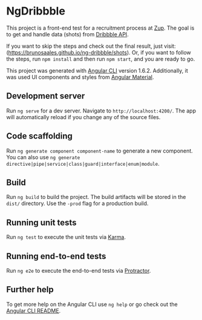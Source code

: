 # NgDribbble

This project is a front-end test for a recruitment process at [Zup](http://www.zup.com.br/). The goal is to get and handle data (shots) from [Dribbble API](http://developer.dribbble.com/).

If you want to skip the steps and check out the final result, just visit: (https://brunosaales.github.io/ng-dribbble/shots).
Or, if you want to follow the steps, run `npm install` and then run `npm start`, and you are ready to go.

This project was generated with [Angular CLI](https://github.com/angular/angular-cli) version 1.6.2.
Additionally, it was used UI components and styles from [Angular Material](https://material.angular.io/).

## Development server

Run `ng serve` for a dev server. Navigate to `http://localhost:4200/`. The app will automatically reload if you change any of the source files.

## Code scaffolding

Run `ng generate component component-name` to generate a new component. You can also use `ng generate directive|pipe|service|class|guard|interface|enum|module`.

## Build

Run `ng build` to build the project. The build artifacts will be stored in the `dist/` directory. Use the `-prod` flag for a production build.

## Running unit tests

Run `ng test` to execute the unit tests via [Karma](https://karma-runner.github.io).

## Running end-to-end tests

Run `ng e2e` to execute the end-to-end tests via [Protractor](http://www.protractortest.org/).

## Further help

To get more help on the Angular CLI use `ng help` or go check out the [Angular CLI README](https://github.com/angular/angular-cli/blob/master/README.md).
